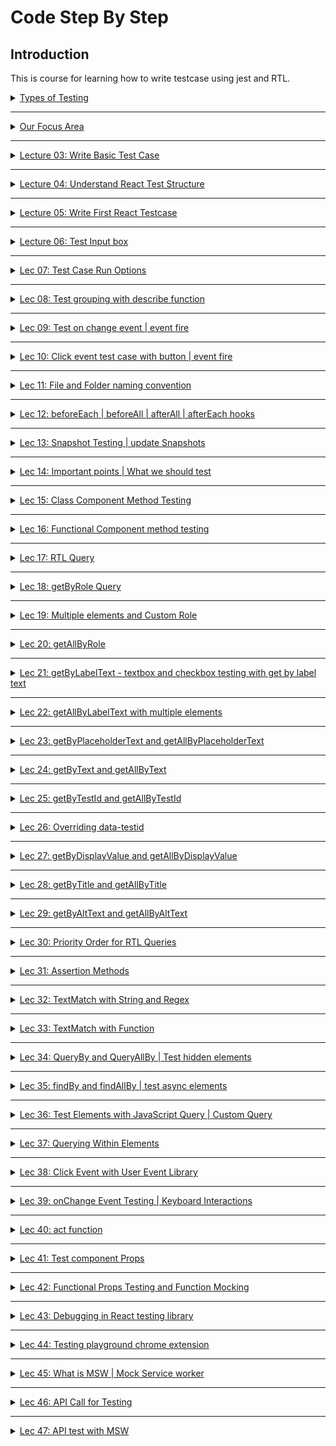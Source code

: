 # Code Step By Step

## Introduction

This is course for learning how to write testcase using jest and RTL.

<details>
    <summary> <ins>Types of Testing</ins> </summary>
    <img width="944" height="599" alt="image" src="https://github.com/swatantrasinha/jest-and-RTL/blob/main/screenshots/001-type_Of_Testing.png" />
</details>

<hr/>

<details>
    <summary> <ins> Our Focus Area </ins> </summary>
    <img width="944" height="599" alt="image" src="https://github.com/swatantrasinha/jest-and-RTL/blob/main/screenshots/002-Our_Focus_Area.png" />
</details>

<hr/>

<details>
    <summary> <ins>Lecture 03: Write Basic Test Case</ins> </summary>
    <img width="944" height="599" alt="image" src="https://github.com/user-attachments/assets/7c9ba42d-36a7-43c5-9238-c7ed698fd68e" />

Refer to : [jest Docs](https://jestjs.io/docs/api)

<ins>sum.ts</ins>

```javascript
export const sum  = (a:number ,b: number) => a+b
```

<ins>sum.test.ts</ins>
```javascript
import { sum } from "./sum";

test('testing for sum function', () => {
    const input1= 2
    const input2= 3
    const output= 5
    expect(sum(input1, input2)).toBe(output)   
})
```
</details>

<hr/>

<details>
    <summary> <ins>Lecture 04: Understand React Test Structure </ins> </summary>
    <img width="684" height="348" alt="image" src="https://github.com/user-attachments/assets/9fe79f92-f1c1-4169-a3a4-6a6c7e71cf5c" />

    
<ins>App.tsx</ins>

```javascript
    function App() {
      return (
        <>
          <h1>Learn React</h1>
          <p>Code Step By Step</p>  
        </>
      )
    }

    export default App
```

  <ins>App.test.tsx</ins>

  ```javascript
import {render, screen} from '@testing-library/react'
import '@testing-library/jest-dom';

import App from '../App'

test('renders learn react link', () => {
  render(<App />)
  // screen.logTestingPlaygroundURL()
  const linkElement = screen.getByText(/Learn React/i)
  expect(linkElement).toBeInTheDocument()
})

test('renders learn react link', () => {
  render(<App />)
  // screen.logTestingPlaygroundURL()
  const paraElement = screen.getByText(/Code Step By Step/i)
  expect(paraElement).toBeInTheDocument()
})
```
</details>

<hr/>

<details>
    <summary> <ins>Lecture 05: Write First React Testcase </ins> </summary>
     <img width="681" height="383" alt="image" src="https://github.com/user-attachments/assets/f427770e-6ff8-4608-9732-383c8f0c2227" />
<p>
    <ins>Lec05_Comp.tsx</ins>
    
```javascript
        const Lec05_Comp = () => {
          return (
            <div>
                <p>First React Test Case</p>
                <img src="https://googlechrome.github.io/samples/picture-element/images/butterfly.webp" title="butterfly" /> 
            </div>
      )
    }

    export default Lec05_Comp      
```    
</p>
<p>
 <ins>Lec05_Comp.test.tsx</ins>
    
```javascript
     
        import { render, screen } from "@testing-library/react"
        import '@testing-library/jest-dom'
        import Lec05_Comp from "./Lec05_Comp"


        test('Test First React App', () => {
            render(<Lec05_Comp />)
            screen.logTestingPlaygroundURL()
            const requiredText = screen.getByText(/First React Test Case/i)
            const imgTitle = screen.getByTitle('butterfly')
            expect(requiredText).toBeInTheDocument()
            expect(imgTitle).toBeInTheDocument()
          })
```
    
</p>
</details>

<hr/>

<details>
    <summary> <ins>Lecture 06: Test Input box </ins> </summary>
    <img width="646" height="543" alt="image" src="https://github.com/user-attachments/assets/d9490e07-455f-4ea4-b018-62c0081317a5" />
    
<p>
    <ins>Lec06_Comp.tsx</ins>
    
```javascript
        const Lec06_Comp = () => {
          return (
            <div>
              <input type='text' placeholder='Enter Username' name='username' id='user-id' />
            </div>
          )
        }

    export default Lec06_Comp
```

<ins>Lec06_Comp.test.tsx</ins>

```javascript
    import { render, screen } from "@testing-library/react"
    import '@testing-library/jest-dom'
    import Lec06_Comp from "./Lec06_Comp"


    test('Test First React App', () => {
        render(<Lec06_Comp />)
        // screen.logTestingPlaygroundURL()
        const checkInput = screen.getByRole('textbox')
        expect(checkInput).toBeInTheDocument()
        const checkInputPlaceholder = screen.getByPlaceholderText('Enter Username')
        expect(checkInputPlaceholder).toBeInTheDocument()
        expect(checkInput).toHaveAttribute('name', 'username')
        expect(checkInput).toHaveAttribute('id', 'user-id')
        expect(checkInput).toHaveAttribute('type', 'text')
      })

```
</p>

</details>    

<hr/>

<details>
    <summary> <ins> Lec 07: Test Case Run Options </ins></summary>
    <img width="646" height="462" alt="image" src="https://github.com/user-attachments/assets/70918507-e9e7-483b-ac2e-6816f79aadf5" />
<p>
        
When we give below command in watch mode :    

> npm test -- --watch

It shows options like   
<img width="374" height="116" alt="image" src="https://github.com/user-attachments/assets/e3d029dd-fe5f-42ef-8f5a-2da223aa6b55" />

</p>

</details>

<hr/>

<details>
<summary> <ins> Lec 08: Test grouping with describe function </ins></summary>
<p>
<img width="638" height="406" alt="image" src="https://github.com/user-attachments/assets/4acc47de-5b66-47c1-a7f6-745b0c8fd9d6" />   
    
<ins>How to group test cases ?</ins>   

<img width="725" height="644" alt="image" src="https://github.com/user-attachments/assets/f0767c89-4872-4c66-bfd3-0eb6213c0060" />

<in>Note: </ins> 

- decribe.only --> will only runs the test cases inside this describe   

- decribe.skip --> will skip all the test cases inside this describe
  
- nested describe --> if test cases inside a describe grouping is too much we can group them with nested describe 

</p>
</details>

<hr/>

<details>
<summary> <ins> Lec 09: Test on change event | event fire </ins></summary>
<p>   
<img width="640" height="366" alt="image" src="https://github.com/user-attachments/assets/a2ddae13-f1e3-4797-99af-82a9fa2fdef7" />   

<ins>Lec09_Comp.tsx</ins>

```javascript
import { useState } from 'react'

const Lec09_Comp = () => {
    const [data, setData] = useState("")
  return (
    <div>
        <h1>Test onChange Event with Input Textbox</h1>
        <div>
            <input type="text" value={data} onChange={(e) => setData(e?.target?.value)} />
        </div>
    </div>
  )
}
export default Lec09_Comp
```

<ins>Lec09_Comp.test.tsx</ins>

```javascript
import {fireEvent, render, screen} from '@testing-library/react'
import Lec09_Comp from "./Lec09_Comp";


test('onChange event testing', () => {
    render(<Lec09_Comp/>)
    const input:HTMLInputElement= screen.getByRole('textbox')
    fireEvent.change(input, {target:{value:'abc'}})
    expect(input?.value).toBe('abc')
})
```

</p>
</details>

<hr/>

<details>
<summary> <ins> Lec 10: Click event test case with button | event fire </ins></summary>
<p> 
<img width="646" height="357" alt="image" src="https://github.com/user-attachments/assets/b9fe95d4-4117-44bc-9d53-47a25e963ca4" />

<ins>Lec10_Comp.tsx</ins>
```javascript
import { useState } from 'react'

const Lec10_Comp = () => {
    const [data, setdata] = useState("")
  return (
    <div>
        <h1>Test click Event with Button</h1>
        <div>
            <button onClick={() => setdata('updated data')}>Update Data</button>
        </div>
        {data && (<h2>{data}</h2>)}
    </div>
  )
}
export default Lec10_Comp
```

<ins>Lec10_Comp.test.tsx</ins>
```javascript
import { fireEvent, render, screen } from "@testing-library/react"
import '@testing-library/jest-dom'
import Lec10_Comp from "./Lec10_Comp"


test('click event testing', () => {
    render(<Lec10_Comp />)
    const btn= screen.getByRole('button')
    fireEvent.click(btn)
    expect(screen.getByText('updated data')).toBeInTheDocument()
})
```

</p>
</details>

<hr/>

<details>
<summary> <ins> Lec 11: File and Folder naming convention </ins></summary>
<p> 
<img width="891" height="590" alt="image" src="https://github.com/user-attachments/assets/f3b7374b-66da-4477-9e3b-dac9e75f1c56" />
</p>
    
1. Below file name syntax are also considered testcase file:      
<img width="275" height="131" alt="image" src="https://github.com/user-attachments/assets/2d36f746-5c8a-415c-abb6-1f4fd1dd7658" />

2. if we create a folder with name  "__tests__", then all files within this folder will be considered as testcase file even if its only .js (need not to be .test or .spec )
  
</details>

<hr/>

<details>
<summary> <ins> Lec 12: beforeEach | beforeAll | afterAll | afterEach hooks </ins></summary>
<p> 
<img width="890" height="438" alt="image" src="https://github.com/user-attachments/assets/5fe13a36-2af2-407e-8b8d-f866f3f2012c" />
    
<ins> Note:</ins> Generally used for DB clean, environment setup, variables reset etc   


- beforeAll: executed once before execution of all the testcases
     
- beforeEach: executed each time before exection of every testcase
  
- afterAll: executed once after exection all the testcases
  
- afterEach: executed each time after exection of every testcase   
    
</p>
</details>

<hr/>

<details>
<summary> <ins> Lec 13: Snapshot Testing | update Snapshots </ins></summary>
<p> 
<img width="835" height="544" alt="image" src="https://github.com/user-attachments/assets/01360122-b305-4e66-9b20-ac540cff96cf" />   

```javascript
import App from "../App";
import { render } from "@testing-library/react";

test('snapshot for App component', () => {
    const container = render(<App />)
    expect(container).toMatchSnapshot()
})
```

when we run above test case file   

> yarn run test Lec12_Comp.test.tsx   


It will show in terminal that - 1 snapshot is created as below:   

<img width="618" height="241" alt="image" src="https://github.com/user-attachments/assets/3a119c0a-df42-4d93-8c91-90c7f03b0077" />   


In App.tsx if we change something say :   

~Learn React JS</h1>~   
to below:   

Learn React JS with typescript   

and then again run test case :    

> yarn run test Lec12_Comp.test.tsx   


It will show that test case is failed as there is snapshot mismatch   

<img width="750" height="572" alt="image" src="https://github.com/user-attachments/assets/633ec65a-f1d8-4c06-90f3-cf46b9bc20d6" />

 Also,it will ask to update the snapshot using   
> yarn test -u   

If we give this command and run test case again it will pass   

</p>
</details>

<hr/>

<details>
<summary> <ins> Lec 14: Important points | What we should test </ins></summary>
<p>
   
   <img width="764" height="336" alt="image" src="https://github.com/user-attachments/assets/8ae1b971-586f-4ef7-87f8-4cdcaeb3e590" />      
   <hr />

   <img width="774" height="471" alt="image" src="https://github.com/user-attachments/assets/a8347168-f4a8-4a1e-8b13-bc07ed308c20" />   
   <hr />

  <img width="841" height="319" alt="image" src="https://github.com/user-attachments/assets/fa5d0167-75d5-45d5-954f-0faf7e18bcfc" />
   <hr />

   <img width="770" height="281" alt="image" src="https://github.com/user-attachments/assets/0d853c3b-9cff-4ca8-b8ca-dab9ae4755ee" />
   <hr />
    

</p>
</details>

<hr/>

<details>
<summary> <ins> Lec 15: Class Component Method Testing </ins></summary>
<p> 
<img width="826" height="318" alt="image" src="https://github.com/user-attachments/assets/1a4a99f8-d4b3-4c3e-8fed-9609d836f0bd" />
<hr />
</p>
</details>

<hr/>

<details>
<summary> <ins> Lec 16: Functional Component method testing </ins></summary>
<p> 
<img width="826" height="318" alt="image" src="https://github.com/user-attachments/assets/9d4c2f04-545f-404e-a4c4-a84a3b065798" />
<hr />

<ins>Lec16_Comp.tsx</ins>

```javascript
import { useState } from 'react'
import handleOtherMethod from './helper_lec16'

const Lec16_Comp = () => {
    const [data, setData] = useState("")

    const handleTestData = () => {
        setData('hello')
    }

  return (
    <div>
        <h1> Functional Component Method Testing</h1>
        <button data-testid="btn1" onClick={handleTestData}>Update</button>
        <button onClick={handleOtherMethod}>Print</button>
        <h2>{data}</h2>
    </div>
  )
}

export default Lec16_Comp
```
<ins>helper_lec16.ts</ins>

```javascript
const handleOtherMethod = () => {
    return "hi"
}
export default handleOtherMethod;
```

-------------

<ins>Lec16_Comp.test.tsx</ins>

```javascript
import {fireEvent, render, screen} from '@testing-library/react'
import '@testing-library/jest-dom'
import Lec16_Comp from './Lec16_Comp'
import handleOtherMethod from './helper_lec16'

test('method testing case 1', () => {
    render(<Lec16_Comp />)
    const btn = screen.getByTestId('btn1')
    fireEvent.click(btn)
    expect(screen.getByText('hello')).toBeInTheDocument()
})

test('method testing case 2', () => {
    expect(handleOtherMethod()).toMatch("hi")
})
```

<hr/>

Note:   
1. Here, method handleTestData is making changes in UI/DOM so method with "testing case 1" we checked its functionality.
2. However, method handleOtherMethod is not causing any change in UI/DOM. So we have put it outside the React component becuase if its inside the React component we cant test it indedpendently
   (We coudl have done it by putting in component if it was React class-based component. Because for class based component we can call the method using instance).
</p>
</details>

<hr/>

<details>
<summary> <ins> Lec 17: RTL Query </ins></summary>
<p> 
<img width="822" height="357" alt="image" src="https://github.com/user-attachments/assets/afb03d5e-8439-40c6-af53-81df7f4fd334" />
<hr/>
<img width="822" height="278" alt="image" src="https://github.com/user-attachments/assets/3c0b1094-7b37-411d-9bf8-70696b315c96" />
<hr/>
<img width="822" height="287" alt="image" src="https://github.com/user-attachments/assets/87468576-af16-404d-8687-89d88924f9ed" />
<hr />
<img width="822" height="391" alt="image" src="https://github.com/user-attachments/assets/ccd9f1a6-8996-47ae-8fe9-f1db32d0b856" />
<hr/>
</p>
</details>

<hr/>

<details>
<summary> <ins> Lec 18: getByRole Query </ins></summary>
<p> 
<img width="824" height="471" alt="image" src="https://github.com/user-attachments/assets/ebd9ffbf-2281-4bc8-840f-dbffd90d02a3" />
<hr />
<ins>Note:</ins> semantic tags have defined roles   

e.g For textbox --> screen.getByRole('textbox')

</p>
</details>

<hr/>

<details>
<summary> <ins> Lec 19: Multiple elements and Custom Role </ins></summary>
<p>
<img width="873" height="393" alt="image" src="https://github.com/user-attachments/assets/813a01f0-ac69-418e-a24c-379c517a0543" />
<hr />

<ins> Lec19_Comp.tsx </ins>
```javascript

const Lec19_Comp = () => {
  return (
    <div>
       <h1>RTL Query: getByRole - Multiple Item with Role</h1>
      <h2>Custom Role</h2>
      <button>Click 1</button>
      <button>Click 2</button>
      
      <label htmlFor='input1'>User Name</label>
      <input type='text' id='input1' />

       <label htmlFor='input2'>User Age</label>
      <input type='text' id='input2' />
      
    </div>
  )
}

export default Lec19_Comp
```

<ins> Lec19_Comp.test.tsx </ins>
```javascript
import {render, screen} from '@testing-library/react'
import '@testing-library/jest-dom'
import Lec19_Comp from './Lec19_Comp'


 test('getByRole testing  ', () => {
    render(<Lec19_Comp />)
    const btn1= screen.getByRole("button", {name: "Click 1"})
    const btn2= screen.getByRole("button", {name: "Click 2"})

    const input1= screen.getByRole("textbox", {name: "User Name"})
    const input2= screen.getByRole("textbox", {name: "User Age"})

    expect(btn1).toBeInTheDocument()
    expect(btn2).toBeInTheDocument()
    expect(input1).toBeInTheDocument()
    expect(input2).toBeInTheDocument()
 })
```
In the above code, there are multiple buttons and textboxes so we did .getByRole and then filtered by name attribute
This is working as button and textbox are semantic elements.   

However if we try for non-semantic like div       

```javascript
 <div>dummy text</div>
```
and in testcase file    
```javascript
 const dv1= screen.getByRole("div")
 expect(dv1).toBeInTheDocument()

```

This will throw error like below:     

❌ **Error:** TestingLibraryElementError: Unable to find an accessible element with the role "div"   

We can correct this by using **custom role**   


```javascript
// <div>dummy text</div>
<div role='dummy'>dummy text</div>
```

And in the test-case file   

```javascript
 // const dv1= screen.getByRole("div")
const dv1= screen.getByRole("dummy")
expect(dv1).toBeInTheDocument()
```

</p>
</details>

<hr/>

<details>
<summary> <ins> Lec 20: getAllByRole </ins></summary>
<p>
<img width="873" height="347" alt="image" src="https://github.com/user-attachments/assets/c3f029b3-2acf-40cd-bccb-f42cbad26bb9" />
<hr />
For multiple elements --> we saw in Lec19 how we can use attributes like name to filter element with same role.    
    
But how to handle when the attribute(say name) attribute is also same ?   

Here, we can use **getAllByRole**   

<ins>Lec20_Comp.tsx</ins>
```javascript
const Lec20_Comp = () => {
  return (
    <div>
        <h1>RTL Query:  getAllByRole</h1>
        <div className="btns-conatiner">
            <button>Click Me</button>
            <button>Click Me</button>
            <button>Click Me</button>
        </div>

        <div className="dropdown-container">
            <option>1</option>
            <option>2</option>
            <option>3</option>
            <option>4</option>
            <option>5</option>
        </div>
 
    </div>
  )
}

export default Lec20_Comp
```

<ins>Lec20_Comp.test.tsx</ins>
```javascript
import {render, screen} from '@testing-library/react'
import '@testing-library/jest-dom'
import Lec20_Comp from './Lec20_Comp'


 test('getByRole testing  ', () => {
    render(<Lec20_Comp />)
    const btns = screen.getAllByRole('button')

    for(let i=0; i<btns.length; i++){
        expect(btns[i]).toBeInTheDocument()
    }

    const options= screen.getAllByRole('option')
    for(let i=0; i<options.length; i++){
        expect(options[i]).toBeInTheDocument()
    }
 })
```

</p>
</details>

<hr/>


<details>
<summary> <ins> Lec 21: getByLabelText - textbox and checkbox testing with get by label text </ins></summary>
<p>
<img width="827" height="337" alt="image" src="https://github.com/user-attachments/assets/359ea71e-0ab4-4fa6-8922-1e76e8f38e64" />   

<ins>Lec21_Comp.tsx</ins>

```javascript
const Lec21_Comp = () => {
  return (
    <div>
         <h1>RTL Query : getByLabelText - textbox and checkbox testing </h1>

         <div className='textbox-container'>
            <label htmlFor='user-name'>Username</label>
            <input type='text' id='user-name' defaultValue={`abc`} />
         </div>

          <div className='checkbox-container'>
            <label htmlFor='skills'>Skills</label>
            <input type='checkbox' id='skills' defaultChecked={true} />
         </div>
      
    </div>
  )
}

export default Lec21_Comp
```

<ins>Lec21_Comp.test.tsx</ins>

```javascript
import {render, screen} from '@testing-library/react'
import '@testing-library/jest-dom'
import Lec21_Comp from './Lec21_Comp'


 test('textbox getByLabelText', () => {
    render(<Lec21_Comp />)
    const input = screen.getByLabelText('Username')
    expect(input).toBeInTheDocument()    
    expect(input).toHaveValue('abc')    
 })


  test('checkbox getByLabelText', () => {
    render(<Lec21_Comp />)
    const checkbox = screen.getByLabelText('Skills')
    expect(checkbox).toBeInTheDocument()    
    expect(checkbox).toBeChecked()   
 })
```

</p>
</details>

<hr/>

<details>
<summary> <ins> Lec 22: getAllByLabelText with multiple elements </ins></summary>
<p>
<img width="827" height="337" alt="image" src="https://github.com/user-attachments/assets/05d313ff-d474-464c-bd9a-20f1dd2d14d5" />   

<ins>Lec22_Comp.tsx</ins>

```javascript
const Lec22_Comp = () => {
  return (
    <div>
          <h1>RTL Query : getAllByLabelText</h1>
         <div className="textboxes-container">
             <div className='textbox-container1'>
                <label htmlFor='user-name1'>Username</label>
                <input type='text' id='user-name1' defaultValue={`aaa`} />
            </div>

            <div className='textbox-container2'>
                <label htmlFor='user-name2'>Username</label>
                <input type='text' id='user-name2' defaultValue={`bbb`} />
            </div>

            <div className='textbox-container3'>
                <label htmlFor='user-name3'>Username</label>
                <input type='text' id='user-name3' defaultValue={`ccc`} />
            </div>
         </div>

            <div className="checkboxes-container">
             <div className='checkbox-container1'>
                <label htmlFor='skill1'>Skills</label>
                <input type='checkbox' id='skill1' defaultChecked={true} />
            </div>

            <div className='checkbox-container2'>
                <label htmlFor='skill2'>Skills</label>
                <input type='checkbox' id='skill2' defaultChecked={true} />
            </div>

            <div className='checkbox-container3'>
                <label htmlFor='skill3'>Skills</label>
                <input type='checkbox' id='skill3' defaultChecked={true} />
            </div>
         </div>


        

    </div>
  )
}

export default Lec22_Comp
```

<ins>Lec22_Comp.test.tsx</ins>
```javascript
import {render, screen} from '@testing-library/react'
import '@testing-library/jest-dom'
import Lec22_Comp from './Lec22_Comp'


 test('textbox getByLabelText', () => {
    render(<Lec22_Comp />)
    const inputs = screen.getAllByLabelText('Username')
    for (let i = 0; i < inputs.length; i++) {
        expect(inputs[i]).toBeInTheDocument()
    }
 })


  test('checkbox getByLabelText', () => {
    render(<Lec22_Comp />)
     const checkboxes = screen.getAllByLabelText('Skills')
    for (let i = 0; i < checkboxes.length; i++) {
        expect(checkboxes[i]).toBeInTheDocument()    
        expect(checkboxes[i]).toBeChecked() 
    }
 })
```

</p>
</details>

<hr/>

<details>
<summary> <ins> Lec 23: getByPlaceholderText and getAllByPlaceholderText </ins></summary>
<p>
<img width="825" height="392" alt="image" src="https://github.com/user-attachments/assets/75a4422f-7402-4224-b5b0-0416d807ff3e" />   

<ins>Lec23_Comp.tsx</ins>
```javascript
const Lec22_Comp = () => {
  return (
    <div>
         <h1>RTL Query : getByPlaceholderText and getAllByPlaceholderText </h1>
         <div>
            <input type='text' placeholder='enter username' defaultValue={'abc'} />
         </div>

         <div className="input-container">
            <input type='text' placeholder='enter name' defaultValue={'xyz'} />
            <input type='text' placeholder='enter name' defaultValue={'xyz'} />
            <input type='text' placeholder='enter name' defaultValue={'xyz'} />
         </div>
        
    </div>
  )
}

export default Lec22_Comp
```

<ins>Lec23_Comp.test.tsx</ins>
```javascript
import {render, screen} from '@testing-library/react'
import '@testing-library/jest-dom'
import Lec23_Comp from './Lec23_Comp'


 test('textbox getByPlaceholderText', () => {
    render(<Lec23_Comp />)
    const input = screen.getByPlaceholderText('enter username')
    expect(input).toBeInTheDocument() 
    expect(input).toHaveValue('abc') 
 })


  test('textbox getAllByPlaceholderText', () => {
    render(<Lec23_Comp />)
    const inputs = screen.getAllByPlaceholderText('enter name')
    for (let i = 0; i < inputs.length; i++) {
        expect(inputs[i]).toBeInTheDocument() 
        expect(inputs[i]).toHaveValue('xyz') 
    }
 })
```

</p>
</details>

<hr/>


<details>
<summary> <ins> Lec 24: getByText and getAllByText </ins></summary>
<p>
<img width="830" height="407" alt="image" src="https://github.com/user-attachments/assets/ebbc7b42-f1ed-4a05-9fcc-62a8ba88bdab" />   
    
<ins>Lec24_Comp.tsx</ins>
    
```javascript
const Lec24_Comp = () => {
  return (
    <div>
       <h1>RTL Query : getByText and getAllByText</h1>
       <button>Login</button>
       <p className="para-cls" id='p1'>para tag testing</p>
       <h2>Heading Level 2</h2>
       <h2>Heading Level 2</h2>
    </div>
  )
}
export default Lec24_Comp

```


<ins>Lec24_Comp.test.tsx</ins>
    
```javascript
import {render, screen} from '@testing-library/react'
import '@testing-library/jest-dom'
import Lec24_Comp from './Lec24_Comp'


 test('getByText - single button testing', () => {
    render(<Lec24_Comp />)
    const btn = screen.getByText('Login')
    expect(btn).toBeInTheDocument()
 })

  test('getByText - single p tag testing', () => {
    render(<Lec24_Comp />)
    const paraTag = screen.getByText('para tag testing')
    expect(paraTag).toBeInTheDocument() 
    expect(paraTag).toHaveClass('para-cls') 
    expect(paraTag).toHaveAttribute('id') // check if attribute exists
    expect(paraTag).toHaveAttribute('id','p1') // // check if attribute exists with specific value
 })

  test('getByText - h1Tag testing', () => {
    render(<Lec24_Comp />)
    const h1Tag = screen.getByText('RTL Query : getByText and getAllByText')
    expect(h1Tag).toBeInTheDocument() 
 })

   test('getAllByText - h2Tags testing', () => {
    render(<Lec24_Comp />)
    const h2Tags = screen.getAllByText('Heading Level 2')
    for (let i = 0; i < h2Tags.length; i++) {
      expect(h2Tags[i]).toBeInTheDocument() 
    }
 })

```
</p>
</details>

<hr/>

<details>
<summary> <ins> Lec 25: getByTestId and getAllByTestId </ins></summary>
<p>
<img width="830" height="407" alt="image" src="https://github.com/user-attachments/assets/ebbc7b42-f1ed-4a05-9fcc-62a8ba88bdab" />   
    
<ins>Lec25_Comp.tsx</ins>
    
```javascript

const Lec25_Comp = () => {
  return (
    <div>
       <h1>RTL Query : getByTestId and getAllByTestId</h1>
       <div data-testid='div-test-id'>This is div element</div>
       <h2 data-testid='h2-test-id'>Heading Level 2</h2>
       <p data-testid='para-test-id'>This is para1 element</p>
       <p data-testid='para-test-id'>This is para2 element</p>
    </div>
  )
}
export default Lec25_Comp

```

<ins>Lec25_Comp.test.tsx</ins>

```javascript
import {render, screen} from '@testing-library/react'
import '@testing-library/jest-dom'
import Lec25_Comp from './Lec25_Comp'


 test('getByTestId - div ele testing', () => {
    render(<Lec25_Comp />)
    const divEle = screen.getByTestId('div-test-id')
    expect(divEle).toBeInTheDocument()
 })

  test('getByTestId - h2 ele testing', () => {
    render(<Lec25_Comp />)
    const h2Ele = screen.getByTestId('h2-test-id')
    expect(h2Ele).toBeInTheDocument()
 })

   test('getAllByTestId - multiple para ele testing', () => {
    render(<Lec25_Comp />)
    const paraElements = screen.getAllByTestId('para-test-id')
    for (let i = 0; i < paraElements.length; i++) {
       expect(paraElements[i]).toBeInTheDocument()
    }
 })
```

<ins>Note:</ins>   
1. Here in the third testcase we are using getAllByTestId means assuming that multiple elements will have same test-id.   

2. data-testid is just a custom attribute name.   
It can be element-testid, component-testid etc. We will see how to use it in next lecture(Overriding data-testid)      
</p>
</details>

<hr/>


<details>
<summary> <ins> Lec 26: Overriding data-testid </ins></summary>
<p>
<img width="1125" height="467" alt="image" src="https://github.com/user-attachments/assets/bcae7dfb-3647-41df-a5a6-0c6f650529d9" />   
   
<ins>Lec26_Comp.tsx</ins>

```javascript
const Lec26_Comp = () => {
  return (
    <div>
       <h1>RTL Query : Overriding data-testid</h1>
       {/* <div data-testid='test-div'>This is div element</div> */}
       <div element-id='test-div'>This is div element</div>
    </div>
  )
}
export default Lec26_Comp

```

<ins>Lec26_Comp.test.tsx</ins>

```javascript
import {render, screen, configure} from '@testing-library/react'
import '@testing-library/jest-dom'
import Lec26_Comp from './Lec26_Comp'

configure({testIdAttribute: 'element-id'})

 test('test div with element-id', () => {
    render(<Lec26_Comp />)
    const divEle = screen.getByTestId('test-div')
    expect(divEle).toBeInTheDocument()
 })

```
</p>
</details>

<hr/>

<details>
<summary> <ins> Lec 27: getByDisplayValue and getAllByDisplayValue </ins></summary>
<p>
<img width="829" height="417" alt="image" src="https://github.com/user-attachments/assets/130fab1e-910d-4720-bca0-8cd097f85f11" />
</p>

<ins>Lec27_Comp.tsx</ins>
```javascript

const Lec27_Comp = () => {
  return (
    <div>
       <h1>RTL Query : getByDisplayValue and getAllByDisplayValue </h1>
       <div>
          <input type="text" defaultValue='abc' />
       </div>

       <div>
        <textarea defaultValue='hello world' />
       </div>

       <div>
        <input type="radio" defaultValue='male' />
       </div>

        <div>
        <input type="text" defaultValue='enter query' />
        <input type="text" defaultValue='enter query' />
       </div>
    </div>
  )
}
export default Lec27_Comp

```

<ins>Lec27_Comp.test.tsx</ins>
```javascript
import {render, screen, configure} from '@testing-library/react'
import '@testing-library/jest-dom'
import Lec27_Comp from './Lec27_Comp'

configure({testIdAttribute: 'element-id'})

 test('textbox- testing using getByDisplayValue', () => {
    render(<Lec27_Comp />)
    const inputEle = screen.getByDisplayValue('abc')
    expect(inputEle).toBeInTheDocument()
 })

test('textArea - testing using getByDisplayValue', () => {
    render(<Lec27_Comp />)
     const textAreaEle = screen.getByDisplayValue('hello world')
    expect(textAreaEle).toBeInTheDocument()
 })

 test('radioButton - testing using getByDisplayValue', () => {
    render(<Lec27_Comp />)
     const radioBtnEle = screen.getByDisplayValue('male')
    expect(radioBtnEle).toBeInTheDocument()
 })

  test('textbox- testing using getAllByDisplayValue', () => {
    render(<Lec27_Comp />)
    const inputList = screen.getAllByDisplayValue('enter query')
    for (let i = 0; i < inputList.length; i++) {
        expect(inputList[i]).toBeInTheDocument()
    }
 })
```
</details>

<hr/>

<details>
<summary> <ins> Lec 28: getByTitle and getAllByTitle </ins></summary>
<p>   
<img width="829" height="417" alt="image" src="https://github.com/user-attachments/assets/3a27d207-8eb3-4e81-911b-f9d08a7d6f5f" />   

<ins>Lec28_Comp.tsx</ins>

```javascript
const Lec28_Comp = () => {
  return (
    <div>
       <h1>RTL Query : getByTitle and getAllByTitle </h1>
       <div>
          <button title="click to open">Click Me</button>
       </div>
       <div>
        <span title='black spade suit'>&#x2660;</span>
       </div>

       <div>
        <span title='black star'>&#x2605;</span>
        <span title='black star'>&#x2605;</span>
       </div>
    </div>
  )
}
export default Lec28_Comp

```

<ins>Lec28_Comp.test.tsx</ins>

```javascript
import {render, screen, configure} from '@testing-library/react'
import '@testing-library/jest-dom'
import Lec28_Comp from './Lec28_Comp'

configure({testIdAttribute: 'element-id'})

 test('button- testing with getByTitle', () => {
    render(<Lec28_Comp />)
    const btnEle = screen.getByTitle('click to open')
    expect(btnEle).toBeInTheDocument()
 })

  test('span- testing with getByTitle', () => {
    render(<Lec28_Comp />)
    const spanEle = screen.getByTitle('black spade suit')
    expect(spanEle).toBeInTheDocument()
 })

   test('span elements - testing with getAllByTitle', () => {
    render(<Lec28_Comp />)
    const spanList = screen.getAllByTitle('black star')
    for (let i = 0; i < spanList.length; i++) {
      expect(spanList[i]).toBeInTheDocument()
    }
   })

```
</p>
</details>

<hr/>

<details>
<summary> <ins> Lec 29: getByAltText and getAllByAltText </ins></summary>
<p>   
<img width="1141" height="571" alt="image" src="https://github.com/user-attachments/assets/c2ac8a47-feb9-45a9-b436-f18583ec8ede" />

<ins>Lec29_Comp.tsx</ins>

```javascript
const Lec29_Comp = () => {
  return (
    <div>
       <h1>RTL Query : getByAltText and getAllByAltText </h1>
       <div>
          <img alt='dummy image' src='https://images.unsplash.com/photo-1579353977828-2a4eab540b9a?w=900' />
       </div>

        <div>
          <img alt='lemon and knife' src='https://images.unsplash.com/photo-1600716051809-e997e11a5d52?q=80&w=2650' />
          <img alt='lemon and knife' src='https://images.unsplash.com/photo-1600716051809-e997e11a5d52?q=80&w=2650' />
       </div>
    </div>
  )
}
export default Lec29_Comp

```

<ins>Lec29_Comp.test.tsx</ins>
```javascript
import {render, screen, configure} from '@testing-library/react'
import '@testing-library/jest-dom'
import Lec29_Comp from './Lec29_Comp'

configure({testIdAttribute: 'element-id'})

 test('image - testing with getByAltText', () => {
    render(<Lec29_Comp />)
    const imgEle = screen.getByAltText('dummy image')
    expect(imgEle).toBeInTheDocument()
 })


  test('images - testing with getAllByAltText', () => {
    render(<Lec29_Comp />)
    const imagesList = screen.getAllByAltText('dummy image')
    for (let i = 0; i < imagesList.length; i++) {
      expect(imagesList[i]).toBeInTheDocument()
    }
    
 })
```
</p>
</details>

<hr/>

<details>
<summary> <ins> Lec 30: Priority Order for RTL Queries </ins></summary>
<p>
    
The priority order is same as mentioned in the offocial docs of RTL. See below :   
    
<img width="1409" height="727" alt="image" src="https://github.com/user-attachments/assets/f0c035eb-c672-460e-86f5-c563f0770629" />

</p>
</details>

<hr/>


 <details>
<summary> <ins> Lec 31:  Assertion Methods </ins></summary>
     
<p>   
<img width="1111" height="435" alt="image" src="https://github.com/user-attachments/assets/5ccc1bea-9bc9-4f7f-aad5-7ada570aa90e" />   

<ins>Lec31_Comp.tsx</ins>

```javascript
const Lec31_Comp = () => {
    return (
        <div>
            <h1>Lec30:  Assertion Methods</h1>
            <input 
                className='test-style my-custom-style' 
                id='user' type='text' 
                defaultValue='abc' 
                name='userName' 
                data-test='dummy'
                />
            
            <button disabled className="btn1" id='btn-id'>Click Me</button>
        </div>
    )
}
export default Lec31_Comp

```

<ins>Lec31_Comp.test.tsx</ins>

```javascript
import {render, screen, configure} from '@testing-library/react'
import '@testing-library/jest-dom'
import Lec31_Comp from './Lec31_Comp'

configure({testIdAttribute: 'element-id'})

 test('test - input textbox', () => {
    render(<Lec31_Comp />)
    const input = screen.getByRole('textbox')
    expect(input).toBeInTheDocument()
    expect(input).toHaveValue()
    expect(input).toHaveValue('abc')
    expect(input).toBeEnabled()
    expect(input).toHaveAttribute('id')
    expect(input).toHaveAttribute('data-test')
    expect(input).toHaveClass('test-style')
    expect(input).toHaveClass('my-custom-style')
 })

  test('test - negavtive cases', () => {
    render(<Lec31_Comp />)
    const btn = screen.getByRole('button')
    expect(btn).toBeInTheDocument()
    expect(btn).not.toHaveClass('btn')
    expect(btn).not.toHaveAttribute('id','abc')
    expect(btn).not.toBeEnabled()
  })
```
</p>

</details>

<hr/>

<details>
<summary> <ins> Lec 32:  TextMatch with String and Regex </ins> </summary>
<p> 
<img width="829" height="332" alt="image" src="https://github.com/user-attachments/assets/0f55dce2-4fbe-4f1c-b117-260980a5648b" />   

<ins>Lec32_Comp.tsx</ins>

```javascript
const Lec32_Comp = () => {
    return (
        <div>
            <h1>Lec32: TextMatch with String and Regex</h1>
            <div>Hello World</div>
         </div>
    )
}

export default Lec32_Comp
```

<ins>Lec32_Comp.test.tsx</ins>

```javascript
import {render, screen, configure} from '@testing-library/react'
import '@testing-library/jest-dom'
import Lec32_Comp from './Lec32_Comp'

configure({testIdAttribute: 'element-id'})

 test('text match with string', () => {
    render(<Lec32_Comp />)
    const divEle1 = screen.getByText('hello world',{exact: false})
    expect(divEle1).toBeInTheDocument()

    const divEle2 = screen.getByText('hello World',{exact: false})
    expect(divEle2).toBeInTheDocument()

    const divEle3 = screen.getByText('Hello world',{exact: false})
    expect(divEle3).toBeInTheDocument()
    
    const divEle4 = screen.getByText('hello',{exact: false})
    expect(divEle4).toBeInTheDocument()
 })

  test('text match with regex', () => {
    render(<Lec32_Comp />)
    const div1 = screen.getByText(/Hello/)
    expect(div1).toBeInTheDocument()

    const div2 = screen.getByText(/lo Wo/)
    expect(div2).toBeInTheDocument()

    const div3 = screen.getByText(/hello/i)
    expect(div3).toBeInTheDocument()


    const div4 = screen.getByText(/Hello W?orld/i)
    expect(div4).toBeInTheDocument()
  })

```
    
</p>

</details>

<hr/>

 <details>
<summary> <ins> Lec 33:  TextMatch with Function </ins> </summary>
<p>    
<img width="829" height="271" alt="image" src="https://github.com/user-attachments/assets/d73083c1-dcd2-4d87-a973-99db59e35eb7" />   

<ins>Lec33_Comp.tsx</ins>
```javascript
const Lec33_Comp = () => {
    return (
        <div>
            <h1>Lec33: TextMatch with Function</h1>
            <div>Hello World</div>
         </div>
    )
}
export default Lec33_Comp

```

<ins>Lec33_Comp.test.tsx</ins>

```javascript
import {render, screen, configure} from '@testing-library/react'
import '@testing-library/jest-dom'
import Lec33_Comp from './Lec33_Comp'

configure({testIdAttribute: 'element-id'})

 test('text match with string', () => {
    render(<Lec33_Comp />)
    const divEle1 = screen.getByText((content,element) => content.startsWith('Hello'))
    expect(divEle1).toBeInTheDocument()

   const divEle2 = screen.getByText((content, element) => content.endsWith('World'))
   expect(divEle2).toBeInTheDocument()    

   const divEle3 = screen.getByText((content, element) => {
      return (content?.length === 11) && content?.includes('lo Wo')
   })
   expect(divEle3).toBeInTheDocument()    

 })

```

</p>
</details>

<hr/>

<details>
<summary> <ins> Lec 34:  QueryBy and QueryAllBy | Test hidden elements </ins> </summary>
<p>   
<img width="1114" height="526" alt="image" src="https://github.com/user-attachments/assets/f6ef83e5-8580-4357-87a7-ceb16df385ce" />   
Almost all features of getBy are there in queryBy, The extra feature with queryBy is even if element is hidden in UI, then also we can test it.   

<ins>Lec34_Comp.tsx</ins>   
```javascript
const Lec34_Comp = () => {
    let isLogin= false
    return (
        <div>
            <h1>Lec34: QueryBy and QueryAllBy</h1>
            {!isLogin ? (<button>Login</button>): (<button>Logout</button>)}
         </div>
    )
}
export default Lec34_Comp
```


<ins>Lec34_Comp.test.tsx</ins>   
```javascript
import {render, screen, configure} from '@testing-library/react'
import '@testing-library/jest-dom'
import Lec34_Comp from './Lec34_Comp'

 test('queryBy test case', () => {
    render(<Lec34_Comp />)
    const div1 = screen.getByText('Login')
    expect(div1).toBeInTheDocument()

   
   //  const div2 = screen.getByText('Logout')
   //  expect(div2).toBeInTheDocument()
   /* This will fail because in Lec34_Comp.tsx, isLogin is false
   so Logout button will not be rendered
   To solve this we will use "queryBy" approach  */   

   const div2 = screen.queryByText('Logout')
   expect(div2).not.toBeInTheDocument()

    /* Note: if we try .not.toBeInTheDocument()
    with getBy, it will not work 
   // const div3 = screen.getByText('Logout')
   // expect(div3).not.toBeInTheDocument()
   */ 
 })
```
</p>
</details>

<hr/>

<details>
<summary> <ins> Lec 35:  findBy and findAllBy | test async elements </ins> </summary>
<p>
<img width="1114" height="526" alt="image" src="https://github.com/user-attachments/assets/6f1d2b7b-a935-4e59-8e80-34d0cb0293d4" />   

<ins>Lec35_Comp.tsx</ins>  

```javascript
import { useEffect, useState } from "react"

const Lec35_Comp = () => {
    const [data, setData]= useState(false)

    useEffect(() => {
        setTimeout(() => {
            setData(true)
        }, 3000);
    }, [])
    
    return (
        <div>
            <h1>Lec35:findBy and findAllBy | test async elements</h1>
            {data ? (<div>Data Found</div>): (<div>Data Not Found</div>)}
         </div>
    )
}

export default Lec35_Comp

```

<ins>Lec35_Comp.test.tsx</ins>   

```javascript
import {render, screen, configure} from '@testing-library/react'
import '@testing-library/jest-dom'
import Lec35_Comp from './Lec35_Comp'

 test('findBy test case', async() => {
    render(<Lec35_Comp />)
    // this will fail
    /*
    const dataFoundEle = screen.getByText('Data Found')
    expect(dataFoundEle).toBeInTheDocument()
    */

     // this will also fail
    /*
    const dataFoundEle = screen.queryByText('Data Found')
    expect(dataFoundEle).toBeInTheDocument()
    */

    const dataFoundEle = await screen.findByText('Data Found',{}, {timeout: 3000})
    expect(dataFoundEle).toBeInTheDocument()

 })

```

</p>
</details>

<hr/>

<details>
<summary> <ins> Lec 36:  Test Elements with JavaScript Query | Custom Query </ins> </summary>
<p>
Custom query is used in case we are not able to use getBy/queryBy/findBy   

<ins>Lec36_Comp.tsx</ins> 

```javascript

const Lec36_Comp = () => {
    
    return (
        <div>
            <h1>Lec36 : Test Elements with JavaScript Query | Custom Query </h1>
            <div id='test-id'>Hello World</div>
         </div>
    )
}

export default Lec36_Comp

```


<ins>Lec36_Comp.test.tsx</ins> 

```javascript
import {render} from '@testing-library/react'
import '@testing-library/jest-dom'
import Lec36_Comp from './Lec36_Comp'

 test('test case with custom query', async() => {
    render(<Lec36_Comp />)
    const ele = document.querySelector('#test-id')
    expect(ele).toBeInTheDocument()
    expect(ele).toHaveTextContent('Hello World')
 })
```

</p>
</details>

<hr/>

<details>
<summary> <ins> Lec 37: Querying Within Elements </ins> </summary>
<p>
This is used when with the parent we need to test for the child as well.   

<ins>Lec37_Comp.tsx</ins> 

```javascript
const Lec37_Comp = () => {
    
    return (
        <div>
            <h1>Lec37 : Querying Within Elements </h1>
            <div >
                Hello World
                <p>Hi</p>
                <p>bye</p>
            </div>
         </div>
    )
}

export default Lec37_Comp
```

<ins>Lec37_Comp.test.tsx</ins> 

```javascript
import {render, screen, within} from '@testing-library/react'
import '@testing-library/jest-dom'
import Lec37_Comp from './Lec37_Comp'

 test('test case with custom query', async() => {
    render(<Lec37_Comp />)
    const el = screen.getByText('Hello World')
    expect(el).toBeInTheDocument()
    const subEl = within(el).getByText('Hi')
    expect(subEl).toBeInTheDocument()
 })
```
    
</p>
</details>

<hr/>

<details>
<summary> <ins> Lec 38: Click Event with User Event Library </ins> </summary>
<p>
<img width="818" height="381" alt="image" src="https://github.com/user-attachments/assets/84418738-9007-4ce0-8128-f706b8e33c12" />   

We have earlier seen the testing of Click event. Refer: **Lec 10: Click event test case with button | event fire**       
   
- RTL is used not only with react but also with vanilla js/vue js/angular js etc.
  When we install react in our project,so generally we get this by default. But in other framework like vue/angular when we install RTL we get this user-event library. There are some event which RTL picks up 
  from User-Event library. In short, user-event lib is supporting lib for RTL.

- User-event lib is specially designed for user events like onClick,mouseover. Its simpler to use than fireEvent of RTL and covers wider-range of testcases.  

 
- if we see documentation for RTL, its recommended to use user-events lib: https://testing-library.com/docs/user-event/intro   

<img width="1197" height="955" alt="image" src="https://github.com/user-attachments/assets/cfd606fc-df68-44d0-be4b-2ce110cf6868" />


Also, see the highlighted text in red which suggest to upgrade to version 14      
In our package.json, the current version for the user-event library is:   

>  "@testing-library/user-event": "^13.5.0",   

so we will give below command to upgrade   

> yarn add @testing-library/user-event@latest   

and now we can see the user-event version is upgraded to 14   

> "@testing-library/user-event": "^14.6.1",

Now we will write some code in **Lec38_Comp.tsx** and then its testcase in **Lec38_Comp.test.tsx** using user-event library   

<ins>Lec38_Comp.tsx</ins> 

```javascript
import { useState } from "react"

const Lec38_Comp = () => {
    const [data, setData] = useState('')
    return (
        <div>
            <h1>Lec38 : Click Event with User Event Library</h1>
            <h2>{data}</h2>
            <div >
               <button onClick={() => setData('Hello')}>Click Me</button>
            </div>
         </div>
    )
}
export default Lec38_Comp
```

<ins>Lec38_Comp.test.tsx</ins> 

```javascript

import {render, screen, within} from '@testing-library/react'
import '@testing-library/jest-dom'
import Lec38_Comp from './Lec38_Comp'
import userEvent from '@testing-library/user-event'

 test('test click event with user-event library', async() => {
   userEvent.setup()
   render(<Lec38_Comp />)
   const btn = screen.getByText('Click Me')
   await userEvent.click(btn)
   expect(screen.getByText('Hello')).toBeInTheDocument()
 })

```

</p>
</details>

<hr/>

<details>
<summary> <ins> Lec 39: onChange Event Testing | Keyboard Interactions </ins> </summary>
<p>
<img width="1119" height="510" alt="image" src="https://github.com/user-attachments/assets/0f3be7f1-ef27-415d-b213-9506dd0b82ea" />

<ins>Lec39_Comp.tsx</ins> 

```javascript

import { useState } from "react"

const Lec39_Comp = () => {
    const [name, setName] = useState('')
    return (
        <div>
            <h1>Lec 39: onChange Event Testing | Keyboard Interactions</h1>
            <h2>{name}</h2>
            <div>
              <input type="text" onChange={(e) => setName(e?.target?.value)} placeholder="Enter Name" />
            </div>
         </div>
    )
}
export default Lec39_Comp

```

<ins>Lec39_Comp.test.tsx</ins> 

```javascript

import {render, screen} from '@testing-library/react'
import '@testing-library/jest-dom'
import Lec39_Comp from './Lec39_Comp'
import userEvent from '@testing-library/user-event'

 test('test onChange event with user-event library', async() => {
   userEvent.setup()
   render(<Lec39_Comp />)
   const ele = screen.getByRole('textbox')
   await userEvent.type(ele, 'abc')
   expect(screen.getByText('abc')).toBeInTheDocument()
 })

```
</p>
</details>

<hr/>

<details>
<summary> <ins> Lec 40: act function </ins> </summary>   

<p>
<img width="832" height="379" alt="image" src="https://github.com/user-attachments/assets/70211246-51b4-49b1-82f7-8540313e65f9" />   

While writing test cases for events like onClick and onChange, there are state update as well.   
This state update is async and can cause error. To solve this we will use **act** function.   

<ins>Lec40_Comp.tsx</ins> 

```javascript
import { useState } from "react"

const Lec40_Comp = () => {
    const [name, setName] = useState('')

    
    return (
        <div>
            <h1>Lec 40:act functions</h1>
            <h2>{name}</h2>
            <div>
              <input type="text" onChange={(e) => setName(e?.target?.value)} placeholder="Enter Name" />
            </div>
         </div>
    )
}

export default Lec40_Comp

```

<ins>Lec40_Comp.test.tsx</ins> 

```javascript

import {act, render, screen} from '@testing-library/react'
import '@testing-library/jest-dom'
import Lec40_Comp from './Lec40_Comp'
import userEvent from '@testing-library/user-event'

 test('test onChange event with act function', async() => {
   userEvent.setup()
   render(<Lec40_Comp />)
   const ele = screen.getByRole('textbox')
   await act(async() => {
    await userEvent.type(ele, 'xyz')
   }) 
   expect(screen.getByText('xyz')).toBeInTheDocument()
 })

```

</p>
</details>

<hr/>

<details>
<summary> <ins> Lec 41: Test component Props </ins> </summary>   
<p>
<img width="1121" height="520" alt="image" src="https://github.com/user-attachments/assets/64a45085-3afc-46e7-86cf-46bf889df241" />   

<ins>Lec41_User_Comp.tsx</ins> 

```javascript
const Lec41_User_Comp = (props:any) => {
  return (
    <div>
      <h1>Username is:{props?.name}</h1>
    </div>
  )
}
export default Lec41_User_Comp
```
<ins>Lec41_Comp.tsx</ins> 

```javascript
import Lec41_User_Comp from "./Lec41_User_Comp"

const Lec41_Comp = () => {
    return (
        <div>
            <h1>Lec 41: Prop Testing</h1>
            <hr />
            <Lec41_User_Comp name='abcd'/>
         </div>
    )
}
export default Lec41_Comp
```

<ins>Lec41_Comp.test.tsx</ins> 

```javascript

import {render, screen} from '@testing-library/react'
import '@testing-library/jest-dom'
import Lec41_User_Comp from './Lec41_User_Comp'

 test('Props Testing', () => {
  const name= 'swatantra'
   render(<Lec41_User_Comp name={name} />)
   const userName = screen.getByText(`Username is:${name}`)
   expect(userName).toBeInTheDocument()
 })

```
</p>
</details>

<hr/>

<details>
<summary> <ins> Lec 42: Functional Props Testing and Function Mocking </ins> </summary>   
<p>
<img width="821" height="382" alt="image" src="https://github.com/user-attachments/assets/df11433f-bb58-4615-a947-6ce1d71327ad" />   

<ins>Lec42_Comp.tsx</ins> 
```javascript
const Lec42_Comp = (props:any) => {
    return (
        <div>
            <h1>Lec 42: Functional Props Testing and Function Mocking</h1>
            <button onClick={props?.testFunc}>Click</button>
         </div>
    )
}
export default Lec42_Comp
```

<ins>Lec42_Comp.test.tsx</ins> 

```javascript
import { render, screen} from '@testing-library/react'
import '@testing-library/jest-dom'
import Lec42_Comp from './Lec42_Comp'
import userEvent from '@testing-library/user-event'

 test('test onChange event with act function', async() => {
  const testFunc = jest.fn()
  userEvent.setup()
   render(<Lec42_Comp testFunc={testFunc}/>)
   const btn = screen.getByRole('button')
   await userEvent.click(btn)
   expect(testFunc).toBeCalled()
 })
```

</p>

</details>

<hr/>

<details>
<summary> <ins> Lec 43: Debugging in React testing library </ins> </summary>   
<p>
<img width="818" height="438" alt="image" src="https://github.com/user-attachments/assets/bb8dbdbc-d291-45ff-8bce-d257d7a78bc0" />   

1. Automatic debudding : Its there by default. It shows text in red where the testcase mismatches and failed.   

2. prettyDom: To print the html content in terminal we can do :

```javascript
const {container} = render(<Lec43_Comp />)
console.log(container)
```

The above will print the content of DOM but the HTML is not readable.    
For this we can use **prettyDom** method as below:   

```javascript
const {container} = render(<Lec43_Comp />)
console.log(prettyDOM(container))
```

<img width="885" height="662" alt="image" src="https://github.com/user-attachments/assets/503eab6a-8e43-4922-9f73-801cc7b832d4" />


3. debug: this will also display contents of DOM in readable format   

```javascript
const {debug} = render(<Lec43_Comp />)
debug()
```

4. DEBUG_PRINT_LIMIT: By default, the number of lines to be printed is around 7000, for debugging purpose we can increase it to 10000
We can give below command:

> DEBUG_PRINT_LIMIT=10000 npm run test 

5. logRoles: it helps in identifying elements in DOM clearly         

```javascript
const {container} = render(<Lec43_Comp />)
logRoles(container)
```
<img width="877" height="633" alt="image" src="https://github.com/user-attachments/assets/575408ba-5854-47d9-b1b9-df3855fd53d8" />   

</p>
</details>

<hr/>

<details>
<summary> <ins> Lec 44: Testing playground chrome extension </ins> </summary>   
<p>
<img width="829" height="334" alt="image" src="https://github.com/user-attachments/assets/64f4225b-a37d-4127-923b-3cf61fc126f4" />   

**Testing playground** is chrome extension. We need to first install it and to use we need to right click -> inspect  and then go to Testing Playground tab.    
We can then hover over element in DOM to see the details like roles, labelText, altText etc

</p>
</details>

<hr/>

<details>
<summary> <ins> Lec 45: What is MSW | Mock Service worker </ins> </summary>   

<p>
<img width="1112" height="499" alt="image" src="https://github.com/user-attachments/assets/529f5989-dfe3-4c4d-aad8-dd6940672d9b" />   

</p>
</details>

<hr/>

<details>
<summary> <ins> Lec 46: API Call for Testing </ins> </summary>   
<p>
We wil do API calling in this lecture and then we will test it using MSW in next lecture   

<ins>Lec46_Comp.tsx</ins> 

```javascript

import { useEffect, useState } from "react"

type UserDataType= {
  id: number,
  name: string,
  username: string,
  email: string,
  phone: string,
}

const Lec46_Comp = () => {
    const [data, setData] = useState<UserDataType[] | null>(null)
    
    useEffect(() => {
      getData()
    }, [])

    const getData = async() => {
      const response = await fetch('https://jsonplaceholder.typicode.com/users')
      const result = await response.json() as UserDataType[]
      console.log('result : ' , result)
      if(result) {
        setData(result)
      }
    }

    
    return (
        <div>
            <h1>Lec 46: API Call for Testing</h1>
            <h2>List Of Users:</h2>
            {data && (
              <ul>
                {data?.map((user: UserDataType) => (
                  <li key={user?.id}>{user?.name}</li>
                ))}
              </ul>
            )}
            
         </div>
    )
}

export default Lec46_Comp

```
 
</p>
</details>

<hr/>

<details>
<summary> <ins> Lec 47: API test with MSW </ins> </summary>   
<p>
We did API calling in the previous lecture-46 and now in this lecture, we will test it using MSW.   

<img width="813" height="390" alt="image" src="https://github.com/user-attachments/assets/4fc5f94b-fdea-4521-aa90-0a396a009734" />

<ins>To write code for Lec47_Comp.test.tsx, we will first make some setup as below: </ins> 

1. install MSW   

> yarn add msw --dev

2. inside **src** create a new file **setup.ts** file and add below code:

<ins>setup.ts</ins>   

```javascript

import '@testing-library/jest-dom';
import { server } from './mocks/server';

beforeAll(() => server.listen({ onUnhandledRequest: 'error' }))
afterAll(() => server.close())
afterEach(() => server.resetHandlers())
```

3. inside **src** create a new folder **mocks** and add two files : server.ts and handlers.ts


<ins>server.ts</ins>   

```javascript
import { setupServer } from 'msw/node'
import { handlers } from './handlers'

// This configures a Service Worker with the given request handlers.
export const server = setupServer(...handlers)
```

<ins>handlers.ts</ins>   


```javascript
import { http, HttpResponse } from 'msw';

export const handlers = [
    http.get('https://dummyjson.com/todos', () => {
        return HttpResponse.json({
            "todos": [
                {
                    "id": 1,
                    "todo": "Do something nice for someone I care about",
                    "completed": true,
                    "userId": 26
                },
                {
                    "id": 2,
                    "todo": "Do something else as well",
                    "completed": true,
                    "userId": 11
                },
                {
                  "id": 3,
                  "todo": "Do something unique",
                  "completed": false,
                  "userId": 29
                },
            ]
        }, { status: 200 })
    }),
]
```


<ins>Lec47_Comp.test.tsx</ins>   

```javascript
import { HttpResponse, http } from "msw";
import Lec46_Comp from "../lecture-46/Lec46_Comp"

import { server } from "../../../test/mocks/server";
import { render, screen } from '@testing-library/react'
import userEvent from '@testing-library/user-event'

// Establish API mocking before all tests.
beforeAll(() => server.listen())

// Reset any request handlers that we may add during the tests,
// so they don't affect other tests.
afterEach(() => server.resetHandlers())

// Clean up after the tests are finished.
afterAll(() => server.close())

describe("App", () => {
  it("checking whether vite and react text is available", () => {
    render(<Lec46_Comp />);
    const text = screen.getByText("Vite + React");
    expect(text).toBeInTheDocument();
  });
  it("should increment count on click", async () => {
    render(<Lec46_Comp />);
    userEvent.click(screen.getByRole("button"));
    expect(await screen.findByText(/count is 1/i)).toBeInTheDocument();
  });

  it("api success secnario on load", async () => {
    render(<Lec46_Comp />);
    expect(await screen.findByText("Todo List : 3")).toBeInTheDocument();
  });

    test('test for mock API', async() => {
   render(<Lec46_Comp />)
   const ele = await screen.findAllByRole('listitem')
   expect(ele).toHaveLength(3)
 })

  it("api error scenario on load", () => {
    render(<Lec46_Comp />);
    server.use(
      http.get("https://dummyjson.com/todos", () => {
        return new HttpResponse(null, { status: 401 });
      })
    );
    expect(screen.queryByText("Todo List")).not.toBeInTheDocument();
  });
});

```
</details>





